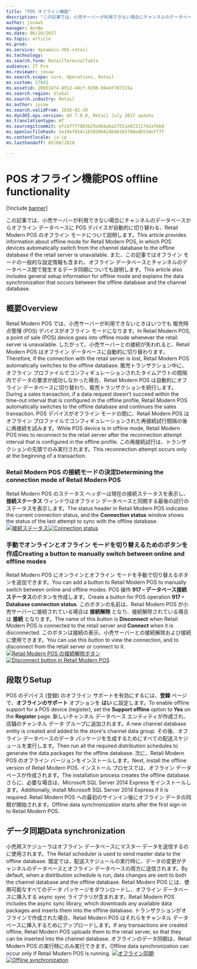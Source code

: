 ```yaml
---
title: "POS オフライン機能"
description: "この記事では、小売サーバーが利用できない場合にチャンネルのデータベースからオフライン データベースに POS デバイスが自動的に切り替わる、Retail Modern POS のオフライン モードについて説明します。 また、この記事ではオフライン モードの一般的な設定情報も含まれ、オフライン データベースとチャンネルのデータベース間で発生するデータ同期についても説明します。"
author: josaw1
manager: AnnBe
ms.date: 06/20/2017
ms.topic: article
ms.prod: 
ms.service: dynamics-365-retail
ms.technology: 
ms.search.form: RetailTerminalTable
audience: IT Pro
ms.reviewer: josaw
ms.search.scope: Core, Operations, Retail
ms.custom: 27041
ms.assetid: 20b51874-8912-40cf-9296-864df707315a
ms.search.region: Global
ms.search.industry: Retail
ms.author: josaw
ms.search.validFrom: 2016-02-28
ms.dyn365.ops.version: AX 7.0.0, Retail July 2017 update
ms.translationtype: HT
ms.sourcegitcommit: efcb77ff883b29a4bbaba27551e02311742afbbd
ms.openlocfilehash: 5e19ef654c1b38206624b48165786edb534eff7f
ms.contentlocale: ja-jp
ms.lasthandoff: 05/08/2018

---
```


# <a name="pos-offline-functionality"></a><span data-ttu-id="dac44-104">POS オフライン機能</span><span class="sxs-lookup"><span data-stu-id="dac44-104">POS offline functionality</span></span>

[!include [banner](includes/banner.md)]

<span data-ttu-id="dac44-105">この記事では、小売サーバーが利用できない場合にチャンネルのデータベースからオフライン データベースに POS デバイスが自動的に切り替わる、Retail Modern POS のオフライン モードについて説明します。</span><span class="sxs-lookup"><span data-stu-id="dac44-105">This article provides information about offline mode for Retail Modern POS, in which POS devices automatically switch from the channel database to the offline database if the retail server is unavailable.</span></span> <span data-ttu-id="dac44-106">また、この記事ではオフライン モードの一般的な設定情報も含まれ、オフライン データベースとチャンネルのデータベース間で発生するデータ同期についても説明します。</span><span class="sxs-lookup"><span data-stu-id="dac44-106">This article also includes general setup information for offline mode and explains the data synchronization that occurs between the offline database and the channel database.</span></span>

<a name="overview"></a><span data-ttu-id="dac44-107">概要</span><span class="sxs-lookup"><span data-stu-id="dac44-107">Overview</span></span>
--------

<span data-ttu-id="dac44-108">Retail Modern POS では、小売サーバーが利用できないときはいつでも 販売時点管理 (POS) デバイスがオフライン モードになります。</span><span class="sxs-lookup"><span data-stu-id="dac44-108">In Retail Modern POS, a point of sale (POS) device goes into offline mode whenever the retail server is unavailable.</span></span> <span data-ttu-id="dac44-109">したがって、小売サーバーとの接続が失われると、Retail Modern POS はオフライン データベースに自動的に切り替わります。</span><span class="sxs-lookup"><span data-stu-id="dac44-109">Therefore, if the connection with the retail server is lost, Retail Modern POS automatically switches to the offline database.</span></span> <span data-ttu-id="dac44-110">販売トランザクション中に、オフライン プロファイルでコンフィギュレーションされたタイムアウトの間隔内でデータの要求が成功しなかった場合、Retail Modern POS は自動的にオフライン データベースに切り替わり、販売トランザクションを続行します。</span><span class="sxs-lookup"><span data-stu-id="dac44-110">During a sales transaction, if a data request doesn't succeed within the time-out interval that is configured in the offline profile, Retail Modern POS automatically switches to the offline database and continues the sales transaction.</span></span> <span data-ttu-id="dac44-111">POS デバイスがオフライン モードの間に、Retail Modern POS はオフライン プロファイルでコンフィギュレーションされた再接続試行間隔の後に再接続を試みます。</span><span class="sxs-lookup"><span data-stu-id="dac44-111">While POS device is in offline mode, Retail Modern POS tries to reconnect to the retail server after the reconnection attempt interval that is configured in the offline profile.</span></span> <span data-ttu-id="dac44-112">この再接続試行は、トランザクションの先頭でのみ実行されます。</span><span class="sxs-lookup"><span data-stu-id="dac44-112">This reconnection attempt occurs only at the beginning of a transaction.</span></span>

### <a name="determining-the-connection-mode-of-retail-modern-pos"></a><span data-ttu-id="dac44-113">Retail Modern POS の接続モードの決定</span><span class="sxs-lookup"><span data-stu-id="dac44-113">Determining the connection mode of Retail Modern POS</span></span>

<span data-ttu-id="dac44-114">Retail Modern POS のステータス ヘッダーは現在の接続ステータスを表示し、**接続ステータス** ウィンドウはオフライン データベースと同期する最後の試行のステータスを表示します。</span><span class="sxs-lookup"><span data-stu-id="dac44-114">The status header in Retail Modern POS indicates the current connection status, and the **Connection status** window shows the status of the last attempt to sync with the offline database.</span></span> <span data-ttu-id="dac44-115">[![接続ステータス](./media/status.png)](./media/status.png)</span><span class="sxs-lookup"><span data-stu-id="dac44-115">[![Connection status](./media/status.png)](./media/status.png)</span></span>

### <a name="creating-a-button-to-manually-switch-between-online-and-offline-modes"></a><span data-ttu-id="dac44-116">手動でオンラインとオフライン モードを切り替えるためのボタンを作成</span><span class="sxs-lookup"><span data-stu-id="dac44-116">Creating a button to manually switch between online and offline modes</span></span>

<span data-ttu-id="dac44-117">Retail Modern POS にオンラインとオフライン モードを手動で切り替えるボタンを追加できます。</span><span class="sxs-lookup"><span data-stu-id="dac44-117">You can add a button to Retail Modern POS to manually switch between online and offline modes.</span></span> <span data-ttu-id="dac44-118">POS 操作 **917 – データベース接続ステータス**のボタンを作成します。</span><span class="sxs-lookup"><span data-stu-id="dac44-118">Create a button for POS operation **917 – Database connection status**.</span></span> <span data-ttu-id="dac44-119">このボタンの名前は、Retail Modern POS が小売サーバーに接続されている場合は **接続解除** となり、接続解除されている場合は **接続** となります。</span><span class="sxs-lookup"><span data-stu-id="dac44-119">The name of this button is **Disconnect** when Retail Modern POS is connected to the retail server and **Connect** when it is disconnected.</span></span> <span data-ttu-id="dac44-120">このボタンは接続の表示、小売サーバーとの接続解除および接続に使用できます。</span><span class="sxs-lookup"><span data-stu-id="dac44-120">You can use this button to view the connection, and to disconnect from the retail server or connect to it.</span></span> <span data-ttu-id="dac44-121">[![Retail Modern POS の接続解除ボタン](./media/details-1024x537.png)](./media/details.png)</span><span class="sxs-lookup"><span data-stu-id="dac44-121">[![Disconnect button in Retail Modern POS](./media/details-1024x537.png)](./media/details.png)</span></span>

## <a name="setup"></a><span data-ttu-id="dac44-122">段取り</span><span class="sxs-lookup"><span data-stu-id="dac44-122">Setup</span></span>
<span data-ttu-id="dac44-123">POS のデバイス (登録) のオフライン サポートを有効にするには、**登録** ページで、**オフラインのサポート** オプションを **はい** に設定します。</span><span class="sxs-lookup"><span data-stu-id="dac44-123">To enable offline support for a POS device (register), set the **Support offline** option to **Yes** on the **Register** page.</span></span> <span data-ttu-id="dac44-124">新しいチャンネル データベース エンティティが作成され、店舗のチャンネル データ グループに追加されます。</span><span class="sxs-lookup"><span data-stu-id="dac44-124">A new channel database entity is created and added to the store's channel data group.</span></span> <span data-ttu-id="dac44-125">その後、オフライン データベースのデータ パッケージを生成するためにすべての配送スケジュールを実行します。</span><span class="sxs-lookup"><span data-stu-id="dac44-125">Then run all the required distribution schedules to generate the data packages for the offline database.</span></span> <span data-ttu-id="dac44-126">次に、Retail Modern POS のオフライン バージョンをインストールします。</span><span class="sxs-lookup"><span data-stu-id="dac44-126">Next, install the offline version of Retail Modern POS.</span></span> <span data-ttu-id="dac44-127">インストール プロセスでは、オフライン データベースが作成されます。</span><span class="sxs-lookup"><span data-stu-id="dac44-127">The installation process creates the offline database.</span></span> <span data-ttu-id="dac44-128">さらに、必要な場合は、Microsoft SQL Server 2014 Express をインストールします。</span><span class="sxs-lookup"><span data-stu-id="dac44-128">Additionally, install Microsoft SQL Server 2014 Express if it is required.</span></span> <span data-ttu-id="dac44-129">Retail Modern POS への最初のサインイン後にオフライン データの同期が開始されます。</span><span class="sxs-lookup"><span data-stu-id="dac44-129">Offline data synchronization starts after the first sign-in to Retail Modern POS.</span></span>

## <a name="data-synchronization"></a><span data-ttu-id="dac44-130">データ同期</span><span class="sxs-lookup"><span data-stu-id="dac44-130">Data synchronization</span></span>
<span data-ttu-id="dac44-131">小売用スケジューラはオフライン データベースにマスター データを送信するのに使用されます。</span><span class="sxs-lookup"><span data-stu-id="dac44-131">The Retail scheduler is used to send master data to the offline database.</span></span> <span data-ttu-id="dac44-132">既定では、配送スケジュールの実行時に、データの変更がチャンネルのデータベースとオフライン データベースの両方に送信されます。</span><span class="sxs-lookup"><span data-stu-id="dac44-132">By default, when a distribution schedule is run, data changes are sent to both the channel database and the offline database.</span></span> <span data-ttu-id="dac44-133">Retail Modern POS には、使用可能なすべてのデータ パッケージをダウンロードし、オフライン データベースに挿入する async sync ライブラリが含まれます。</span><span class="sxs-lookup"><span data-stu-id="dac44-133">Retail Modern POS includes the async sync library, which downloads any available data packages and inserts them into the offline database.</span></span> <span data-ttu-id="dac44-134">トランザクションがオフラインで作成された場合、Retail Modern POS はそれらをチャンネル データベースに挿入するためにアップロードします。</span><span class="sxs-lookup"><span data-stu-id="dac44-134">If any transactions are created offline, Retail Modern POS uploads them to the retail server, so that they can be inserted into the channel database.</span></span> <span data-ttu-id="dac44-135">オフラインのデータ同期は、Retail Modern POS の実行時にのみ実行できます。</span><span class="sxs-lookup"><span data-stu-id="dac44-135">Offline data synchronization can occur only if Retail Modern POS is running.</span></span> <span data-ttu-id="dac44-136">[![オフライン同期](./media/offline-sync-1024x521.png)](./media/offline-sync.png)</span><span class="sxs-lookup"><span data-stu-id="dac44-136">[![Offline synchronization](./media/offline-sync-1024x521.png)](./media/offline-sync.png)</span></span>





